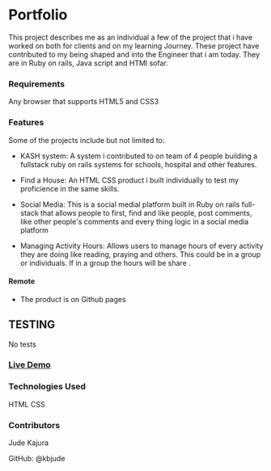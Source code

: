 # Portfolio
This project describes me as an individual a few of the project that i have worked on both for clients and on my learning Journey. These project have contributed to my being shaped and into the Engineer that i am today. They are in Ruby on rails, Java script and HTMl sofar.

### Requirements
Any browser that supports HTML5 and CSS3

### Features
Some of the projects include but not limited to:
  - KASH system:
  A system i contributed to on team of 4 people building a fullstack ruby on rails systems for schools, hospital and other features.
  
  - Find a House: 
  An HTML CSS product i built individually to test my proficience in the same skills.
  
  - Social Media:
  This is a social medial platform built in Ruby on rails full-stack that allows people to first, find and like people, post comments, like other people's comments and every thing logic in a social media platform
  
  - Managing Activity Hours:
Allows users to manage hours of every activity they are doing like reading, praying and others. This could be in a group or individuals. If in a group the hours will be share .

 #### Remote
 - The product is on Github pages
 
  
## TESTING
No tests
      
  ### [Live Demo](https://secret-eyrie-76096.herokuapp.com/sessions/new)

### Technologies Used
HTML
CSS

### Contributors
Jude Kajura

GitHub: @kbjude
